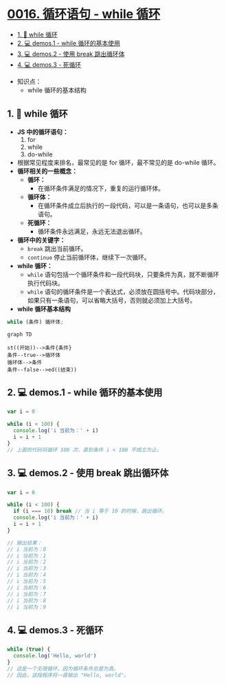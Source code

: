 # [0016. 循环语句 - while 循环](https://github.com/Tdahuyou/TNotes.html-css-js/tree/main/notes/0016.%20%E5%BE%AA%E7%8E%AF%E8%AF%AD%E5%8F%A5%20-%20while%20%E5%BE%AA%E7%8E%AF)


<!-- region:toc -->

- [1. 📒 while 循环](#1--while-循环)
- [2. 💻 demos.1 - while 循环的基本使用](#2--demos1---while-循环的基本使用)
- [3. 💻 demos.2 -  使用 break 跳出循环体](#3--demos2----使用-break-跳出循环体)
- [4. 💻 demos.3 - 死循环](#4--demos3---死循环)

<!-- endregion:toc -->
- 知识点：
  - while 循环的基本结构

## 1. 📒 while 循环

- **JS 中的循环语句：**
  1. for
  2. while
  3. do-while
- 根据常见程度来排名，最常见的是 for 循环，最不常见的是 do-while 循环。
- **循环相关的一些概念：**
  - **循环：**
    - 在循环条件满足的情况下，重复的运行循环体。
  - **循环体：**
    - 在循环条件成立后执行的一段代码，可以是一条语句，也可以是多条语句。
  - **死循环：**
    - 循环条件永远满足，永远无法退出循环。
- **循环中的关键字：**
  - `break` 跳出当前循环。
  - `continue` 停止当前循环体，继续下一次循环。
- **while 循环：**
  - `while` 语句包括一个循环条件和一段代码块，只要条件为真，就不断循环执行代码块。
  - `while` 语句的循环条件是一个表达式，必须放在圆括号中。代码块部分，如果只有一条语句，可以省略大括号，否则就必须加上大括号。
- **while 循环基本结构**

```javascript
while (条件) 循环体;
```

```mermaid
graph TD

st((开始))-->条件{条件}
条件--true-->循环体
循环体-->条件
条件--false-->ed((结束))
```

## 2. 💻 demos.1 - while 循环的基本使用

```javascript
var i = 0

while (i < 100) {
  console.log('i 当前为：' + i)
  i = i + 1
}
// 上面的代码将循环 100 次，直到条件 i < 100 不成立为止。
```

## 3. 💻 demos.2 -  使用 break 跳出循环体

```javascript
var i = 0

while (i < 100) {
  if (i === 10) break // 当 i 等于 10 的时候，跳出循环。
  console.log('i 当前为：' + i)
  i = i + 1
}

// 输出结果：
// i 当前为：0
// i 当前为：1
// i 当前为：2
// i 当前为：3
// i 当前为：4
// i 当前为：5
// i 当前为：6
// i 当前为：7
// i 当前为：8
// i 当前为：9
```

## 4. 💻 demos.3 - 死循环

```javascript
while (true) {
  console.log('Hello, world')
}
// 这是一个无限循环，因为循环条件总是为真。
// 因此，这段程序将一直输出 "Hello, world"。
```
